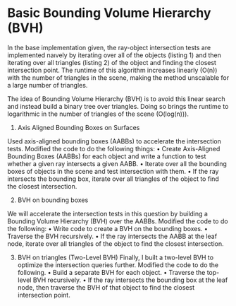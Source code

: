 # Basic Bounding Volume Hierarchy (BVH) 
In the base implementation given, the ray-object intersection tests are implemented naıvely by iterating over all of the objects (listing 1) and then iterating over all triangles (listing 2) of the object and finding the closest intersection point. The runtime of this algorithm increases linearly (O(n)) with the number of triangles in the scene, making the method unscalable for a large number of triangles.

The idea of Bounding Volume Hierarchy (BVH) is to avoid this linear search and instead build a binary tree over triangles. Doing so brings the runtime to logarithmic in the number of triangles of the scene (O(log(n))).

1. Axis Aligned Bounding Boxes on Surfaces 

Used axis-aligned bounding boxes (AABBs) to accelerate the intersection tests. Modified the code to do the following things:
• Create Axis-Aligned Bounding Boxes (AABBs) for each object and write a function to test whether a given ray intersects a given AABB.
• Iterate over all the bounding boxes of objects in the scene and test intersection with them.
• If the ray intersects the bounding box, iterate over all triangles of the object to find the closest intersection.

2. BVH on bounding boxes 

We will accelerate the intersection tests in this question by building a Bounding Volume Hierarchy (BVH) over the AABBs. Modified the code to do the following:
• Write code to create a BVH on the bounding boxes.
• Traverse the BVH recursively.
• If the ray intersects the AABB at the leaf node, iterate over all triangles of the object to find the closest intersection.


3. BVH on triangles (Two-Level BVH)
Finally, I built a two-level BVH to optimize the intersection queries further. Modified the code to do the following.
• Build a separate BVH for each object.
• Traverse the top-level BVH recursively.
• If the ray intersects the bounding box at the leaf node, then traverse the BVH of that object to find the closest intersection point.
